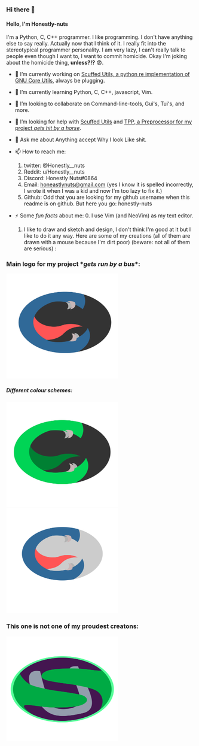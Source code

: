 ### Hi there 👋

#### Hello, I'm Honestly-nuts
I'm a Python, C, C++ programmer. I like programming. I don't have anything else to say really. Actually now that I think of it. I really fit 
into the stereotypical programmer personality. I am very lazy, I can't really talk to people even though I want to, I want to commit homicide.
Okay I'm joking about the homicide thing, **unless?!?** 😨.

- 🔭 I’m currently working on [Scuffed Utils, a python re implementation of GNU Core Utils](https://github.com/honestly-nuts/Scuffed-Utils), always be plugging.
- 🌱 I’m currently learning Python, C, C++, javascript, Vim.
- 👯 I’m looking to collaborate on Command-line-tools, Gui's, Tui's, and more.
- 🤔 I’m looking for help with [Scuffed Utils](https://github.com/honestly-nuts/Scuffed-Utils) and [TPP, a Preprocessor for my project *gets hit by a horse*](https://github.com/honestly-nuts/TPP).
- 💬 Ask me about Anything accept Why I look Like shit.
- 📫 How to reach me: 
  1. twitter: @Honestly__nuts
  2. Reddit: u/Honestly__nuts
  3. Discord: Honestly Nuts\#0864
  4. Email: honeastlynuts@gmail.com (yes I know it is spelled incorrectly, I wrote it when I was a kid and now I'm too lazy to fix it.)
  5. Github: Odd that you are looking for my github username when this readme is on github. But here you go: honestly-nuts
  
- ⚡ Some *fun facts* about me:
  0. I use Vim (and NeoVim) as my text editor.
  1. I like to draw and sketch and design, I don't think I'm good at it but I like to do it any way. Here are some of my 
  creations (all of them are drawn with a mouse because I'm dirt poor) (beware: not all of them are serious) :
### Main logo for my project \**gets run by a bus*\*:
<img src="https://github.com/honestly-nuts/honestly-nuts/blob/main/scuffed_utils_dark_logo_python_scheme.svg" width=300 height=280>

##### Different colour schemes:

<img src="https://github.com/honestly-nuts/honestly-nuts/blob/main/scuffed_utils_dark_logo_alien_scheme.svg" width=300 height=280>
<img src="https://github.com/honestly-nuts/honestly-nuts/blob/main/scuffed_utils_logo_light.svg" width=300 height=280>

### This one is not one of my proudest creatons:

<img src="https://github.com/honestly-nuts/honestly-nuts/blob/main/scuffed_utils_alien_logo_old.svg" width=300 height=280>

